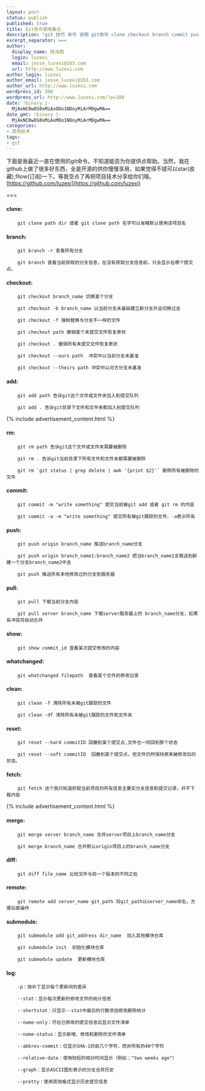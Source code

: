 ```yaml
---
layout: post
status: publish
published: true
title: Git命令使用集合
description: "git 技巧 命令 说明 git命令 clone checkout branch commit push pull log"
excerpt_separator: ===
author:
  display_name: 陆泽西
  login: luzexi
  email: jesse_luzexi@163.com
  url: http://www.luzexi.com
author_login: luzexi
author_email: jesse_luzexi@163.com
author_url: http://www.luzexi.com
wordpress_id: 388
wordpress_url: http://www.luzexi.com/?p=388
date: !binary |-
  MjAxNC0wOS0xMiAxODo1NDoyMiArMDgwMA==
date_gmt: !binary |-
  MjAxNC0wOS0xMiAxMDo1NDoyMiArMDgwMA==
categories:
- 其他技术
tags:
- git
---
```

下面是我最近一直在使用的git命令。不知道能否为你提供点帮助。当然，我在github上做了很多好东西，全是开源的供你慢慢享用，如果觉得不错可以star(收藏),fllow(订阅)一下。等我空点了再把项目技术分享给你们哦。[https://github.com/luzexi](https://github.com/luzexi)

===

#### clone:

		git clone path dir 或者 git clone path 名字可以省略默认使用该项目名

#### branch:

		git branch -r 查看所有分支

		git branch 查看当前获取的分支信息，在没有获取分支信息前，只会显示在哪个提交点。

#### checkout:

		git checkout branch_name 切换某个分支

		git checkout -b branch_name 以当前分支未基础建立新分支并且切换过去

		git checkout -f 强制替换与分支不一样的文件

		git checkout path 撤销某个未提交文件恢复原状

		git checkout . 撤销所有未提交文件恢复原状

		git checkout --ours path  冲突中以当前分支未基准

		git checkout --theirs path 冲突中以对方分支未基准

#### add:

		git add path 告诉git这个文件或文件夹加入到提交队列

		git add . 告诉git目录下文件和文件夹都加入到提交队列

{% include advertisement_content.html %}

#### rm:

		git rm path 告诉git这个文件或文件夹需要被删除

		git rm . 告诉git当前目录下所有文件和文件夹都需要被删除

		git rm `git status | grep delete | awk '{print $2}'` 删除所有被删除的文件

#### commit:

		git commit -m "write something" 提交当前被git add 或者 git rm 的内容

		git commit -a -m "write something" 提交所有被git跟踪的文件，-a表示所有

#### push:

		git push origin branch_name 推送branch_name分支

		git push origin branch_name1:branch_name2 把当branch_name1支推送到新建一个分支branch_name2中去

		git push 推送所有本地修改过的分支到服务器

#### pull:

		git pull 下载当前分支内容

		git pull server branch_name 下载server服务器上的 branch_name分支，如果有冲突将自动合并

#### show:

		git show commit_id 查看某次提交修改的内容

#### whatchanged:

		git whatchanged filepath  查看某个文件的修改记录

#### clean:

		git clean -f 清除所有未被git跟踪的文件

		git clean -df 清除所有未被git跟踪的文件和文件夹

#### reset:

		git reset --hard commitID 回撤到某个提交点,文件也一同回到那个状态

		git reset --soft commitID  回撤到某个提交点，但文件仍然保持原来被修改后的状态。

#### fetch:

		git fetch 这个我只知道抓取当前项目的所有信息主要实分支信息和提交记录，并不下载内容

{% include advertisement_content.html %}

#### merge:

		git merge server branch_name 合并server项目上branch_name分支

		git merge branch_name 合并默认origin项目上的branch_name分支

#### diff:

		git diff file_name 比较文件与前一个版本的不同之处

#### remote:

		git remote add server_name git_path 将git_path以server_name命名，方便后面操作

#### submodule:

		git submodule add git_address dir_name  加入其他模块仓库

		git submodule init  初始化模块仓库

		git submodule update  更新模块仓库

#### log:

		-p：按补丁显示每个更新间的差异

		--stat：显示每次更新的修改文件的统计信息

		--shortstat：只显示--stat中最后的行数添加修改删除统计

		--name-only：尽在已修改的提交信息后显示文件清单

		--name-status：显示新增、修改和删除的文件清单

		--abbrev-commit：仅显示SHA-1的前几个字符，而非所有的40个字符

		--relative-date：使用较短的相对时间显示（例如："two weeks ago"）

		--graph：显示ASCII图形表示的分支合并历史

		--pretty：使用其他格式显示历史提交信息
 
